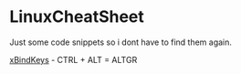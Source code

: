# LinuxCheatSheet
Just some code snippets so i dont have to find them again.
  
  
[xBindKeys](https://github.com/Fluesopp/LinuxCheatSheet/blob/main/xbindkeys.md) - CTRL + ALT = ALTGR
